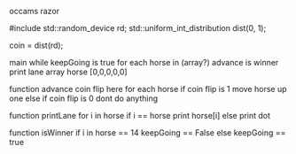 occams razor

#include <random>
std::random_device rd;
std::uniform_int_distribution<int> dist(0, 1);

coin = dist(rd);

main
 while keepGoing is true
  for each horse in (array?)
   advance 
   is winner
   print lane 
array horse [0,0,0,0,0]

function advance
 coin flip here
 for each horse 
  if coin flip is 1 
   move horse up one 
  else if coin flip is 0
   dont do anything


function printLane
  for i in horse
   if i == horse 
    print horse[i]
   else 
    print dot

function isWinner
 if i in horse == 14
  keepGoing == False
 else 
  keepGoing == true
